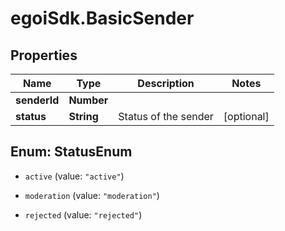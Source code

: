 # egoiSdk.BasicSender

## Properties
Name | Type | Description | Notes
------------ | ------------- | ------------- | -------------
**senderId** | **Number** |  | 
**status** | **String** | Status of the sender | [optional] 


<a name="StatusEnum"></a>
## Enum: StatusEnum


* `active` (value: `"active"`)

* `moderation` (value: `"moderation"`)

* `rejected` (value: `"rejected"`)




